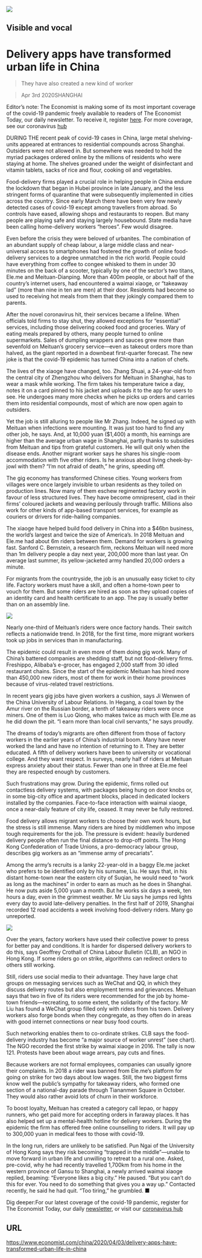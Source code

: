 ![](./images/20200404_CNP002.jpg)

## Visible and vocal

# Delivery apps have transformed urban life in China

> They have also created a new kind of worker

> Apr 3rd 2020SHANGHAI

Editor’s note: The Economist is making some of its most important coverage of the covid-19 pandemic freely available to readers of The Economist Today, our daily newsletter. To receive it, register [here](https://www.economist.com//newslettersignup). For more coverage, see our coronavirus [hub](https://www.economist.com//coronavirus)

DURING THE recent peak of covid-19 cases in China, large metal shelving-units appeared at entrances to residential compounds across Shanghai. Outsiders were not allowed in. But somewhere was needed to hold the myriad packages ordered online by the millions of residents who were staying at home. The shelves groaned under the weight of disinfectant and vitamin tablets, sacks of rice and flour, cooking oil and vegetables.

Food-delivery firms played a crucial role in helping people in China endure the lockdown that began in Hubei province in late January, and the less stringent forms of quarantine that were subsequently implemented in cities across the country. Since early March there have been very few newly detected cases of covid-19 except among travellers from abroad. So controls have eased, allowing shops and restaurants to reopen. But many people are playing safe and staying largely housebound. State media have been calling home-delivery workers “heroes”. Few would disagree.

Even before the crisis they were beloved of urbanites. The combination of an abundant supply of cheap labour, a large middle class and near-universal access to smartphones had fostered the growth of online food-delivery services to a degree unmatched in the rich world. People could have everything from coffee to congee whisked to them in under 30 minutes on the back of a scooter, typically by one of the sector’s two titans, Ele.me and Meituan-Dianping. More than 400m people, or about half of the country’s internet users, had encountered a waimai xiaoge, or “takeaway lad” (more than nine in ten are men) at their door. Residents had become so used to receiving hot meals from them that they jokingly compared them to parents.

After the novel coronavirus hit, their services became a lifeline. When officials told firms to stay shut, they allowed exceptions for “essential” services, including those delivering cooked food and groceries. Wary of eating meals prepared by others, many people turned to online supermarkets. Sales of dumpling wrappers and sauces grew more than sevenfold on Meituan’s grocery service—even as takeout orders more than halved, as the giant reported in a downbeat first-quarter forecast. The new joke is that the covid-19 epidemic has turned China into a nation of chefs.

The lives of the xiaoge have changed, too. Zhang Shuai, a 24-year-old from the central city of Zhengzhou who delivers for Meituan in Shanghai, has to wear a mask while working. The firm takes his temperature twice a day, notes it on a card pinned to his jacket and uploads it to the app for users to see. He undergoes many more checks when he picks up orders and carries them into residential compounds, most of which are now open again to outsiders.

Yet the job is still alluring to people like Mr Zhang. Indeed, he signed up with Meituan when infections were mounting. It was just too hard to find any other job, he says. And, at 10,000 yuan ($1,400) a month, his earnings are higher than the average urban wage in Shanghai, partly thanks to subsidies from Meituan and tips from grateful customers. He will quit only when the disease ends. Another migrant worker says he shares his single-room accommodation with five other riders. Is he anxious about living cheek-by-jowl with them? “I’m not afraid of death,” he grins, speeding off.

The gig economy has transformed Chinese cities. Young workers from villages were once largely invisible to urban residents as they toiled on production lines. Now many of them eschew regimented factory work in favour of less structured lives. They have become omnipresent, clad in their firms’ coloured jackets and weaving perilously through traffic. Millions also work for other kinds of app-based transport services, for example as couriers or drivers for ride-hailing companies.

The xiaoge have helped build food delivery in China into a $46bn business, the world’s largest and twice the size of America’s. In 2018 Meituan and Ele.me had about 6m riders between them. Demand for workers is growing fast. Sanford C. Bernstein, a research firm, reckons Meituan will need more than 1m delivery people a day next year, 200,000 more than last year. On average last summer, its yellow-jacketed army handled 20,000 orders a minute.

For migrants from the countryside, the job is an unusually easy ticket to city life. Factory workers must have a skill, and often a home-town peer to vouch for them. But some riders are hired as soon as they upload copies of an identity card and health certificate to an app. The pay is usually better than on an assembly line.

![](./images/20200404_CNC224.png)

Nearly one-third of Meituan’s riders were once factory hands. Their switch reflects a nationwide trend. In 2018, for the first time, more migrant workers took up jobs in services than in manufacturing.

The epidemic could result in even more of them doing gig work. Many of China’s battered companies are shedding staff, but not food-delivery firms. Freshippo, Alibaba’s e-grocer, has engaged 2,000 staff from 30 idled restaurant chains. Since the start of the epidemic Meituan has hired more than 450,000 new riders, most of them for work in their home provinces because of virus-related travel restrictions.

In recent years gig jobs have given workers a cushion, says Ji Wenwen of the China University of Labour Relations. In Hegang, a coal town by the Amur river on the Russian border, a tenth of takeaway riders were once miners. One of them is Luo Qiong, who makes twice as much with Ele.me as he did down the pit. “I earn more than local civil servants,” he says proudly.

The dreams of today’s migrants are often different from those of factory workers in the earlier years of China’s industrial boom. Many have never worked the land and have no intention of returning to it. They are better educated. A fifth of delivery workers have been to university or vocational college. And they want respect. In surveys, nearly half of riders at Meituan express anxiety about their status. Fewer than one in three at Ele.me feel they are respected enough by customers.

Such frustrations may grow. During the epidemic, firms rolled out contactless delivery systems, with packages being hung on door knobs or, in some big-city office and apartment blocks, placed in dedicated lockers installed by the companies. Face-to-face interaction with waimai xiaoge, once a near-daily feature of city life, ceased. It may never be fully restored.

Food delivery allows migrant workers to choose their own work hours, but the stress is still immense. Many riders are hired by middlemen who impose tough requirements for the job. The pressure is evident: heavily burdened delivery people often run the final distance to drop-off points. The Hong Kong Confederation of Trade Unions, a pro-democracy labour group, describes gig workers as an “immense army of precariats”.

Among the army’s recruits is a lanky 22-year-old in a baggy Ele.me jacket who prefers to be identified only by his surname, Liu. He says that, in his distant home-town near the eastern city of Suqian, he would need to “work as long as the machines” in order to earn as much as he does in Shanghai. He now puts aside 5,000 yuan a month. But he works six days a week, ten hours a day, even in the grimmest weather. Mr Liu says he jumps red lights every day to avoid late-delivery penalties. In the first half of 2019, Shanghai recorded 12 road accidents a week involving food-delivery riders. Many go unreported.

![](./images/20200404_CNP001.jpg)

Over the years, factory workers have used their collective power to press for better pay and conditions. It is harder for dispersed delivery workers to do this, says Geoffrey Crothall of China Labour Bulletin (CLB), an NGO in Hong Kong. If some riders go on strike, algorithms can redirect orders to others still working.

Still, riders use social media to their advantage. They have large chat groups on messaging services such as WeChat and QQ, in which they discuss delivery routes but also employment terms and grievances. Meituan says that two in five of its riders were recommended for the job by home-town friends—recreating, to some extent, the solidarity of the factory. Mr Liu has found a WeChat group filled only with riders from his town. Delivery workers also forge bonds when they congregate, as they often do in areas with good internet connections or near busy food courts.

Such networking enables them to co-ordinate strikes. CLB says the food-delivery industry has become “a major source of worker unrest” (see chart). The NGO recorded the first strike by waimai xiaoge in 2016. The tally is now 121. Protests have been about wage arrears, pay cuts and fines.

Because workers are not formal employees, companies can usually ignore their complaints. In 2018 a rider was banned from Ele.me’s platform for going on strike for two days about low wages. Still, the two biggest firms know well the public’s sympathy for takeaway riders, who formed one section of a national-day parade through Tiananmen Square in October. They would also rather avoid lots of churn in their workforce.

To boost loyalty, Meituan has created a category call lepao, or happy runners, who get paid more for accepting orders in faraway places. It has also helped set up a mental-health hotline for delivery workers. During the epidemic the firm has offered free online counselling to riders. It will pay up to 300,000 yuan in medical fees to those with covid-19.

In the long run, riders are unlikely to be satisfied. Pun Ngai of the University of Hong Kong says they risk becoming “trapped in the middle”—unable to move forward in urban life and unwilling to retreat to a rural one. Asked, pre-covid, why he had recently travelled 1,700km from his home in the western province of Gansu to Shanghai, a newly arrived waimai xiaoge replied, beaming: “Everyone likes a big city.” He paused. “But you can’t do this for ever. You need to do something that gives you a way up.” Contacted recently, he said he had quit. “Too tiring,” he grumbled. ■

Dig deeper:For our latest coverage of the covid-19 pandemic, register for The Economist Today, our daily [newsletter](https://www.economist.com//newslettersignup), or visit our [coronavirus hub](https://www.economist.com//coronavirus)

## URL

https://www.economist.com/china/2020/04/03/delivery-apps-have-transformed-urban-life-in-china
